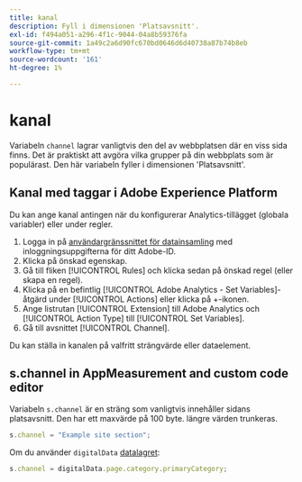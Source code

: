 ```yaml
---
title: kanal
description: Fyll i dimensionen 'Platsavsnitt'.
exl-id: f494a051-a296-4f1c-9044-04a8b59376fa
source-git-commit: 1a49c2a6d90fc670bd0646d6d40738a87b74b8eb
workflow-type: tm+mt
source-wordcount: '161'
ht-degree: 1%

---
```


# kanal

Variabeln `channel` lagrar vanligtvis den del av webbplatsen där en viss sida finns. Det är praktiskt att avgöra vilka grupper på din webbplats som är populärast. Den här variabeln fyller i dimensionen &#39;Platsavsnitt&#39;.

## Kanal med taggar i Adobe Experience Platform

Du kan ange kanal antingen när du konfigurerar Analytics-tillägget (globala variabler) eller under regler.

1. Logga in på [användargränssnittet för datainsamling](https://experience.adobe.com/data-collection) med inloggningsuppgifterna för ditt Adobe-ID.
2. Klicka på önskad egenskap.
3. Gå till fliken [!UICONTROL Rules] och klicka sedan på önskad regel (eller skapa en regel).
4. Klicka på en befintlig [!UICONTROL Adobe Analytics - Set Variables]-åtgärd under [!UICONTROL Actions] eller klicka på +-ikonen.
5. Ange listrutan [!UICONTROL Extension] till Adobe Analytics och [!UICONTROL Action Type] till [!UICONTROL Set Variables].
6. Gå till avsnittet [!UICONTROL Channel].

Du kan ställa in kanalen på valfritt strängvärde eller dataelement.

## s.channel in AppMeasurement and custom code editor

Variabeln `s.channel` är en sträng som vanligtvis innehåller sidans platsavsnitt. Den har ett maxvärde på 100 byte. längre värden trunkeras.

```js
s.channel = "Example site section";
```

Om du använder `digitalData` [datalagret](../../prepare/data-layer.md):

```js
s.channel = digitalData.page.category.primaryCategory;
```
